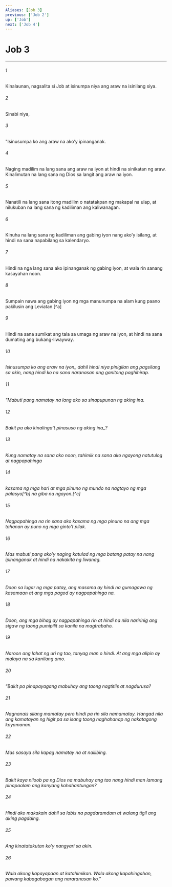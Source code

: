```yaml
---
Aliases: [Job 3]
previous: ['Job 2']
up: ['Job']
next: ['Job 4']
---
```

# Job 3

***






















###### 1 










Kinalaunan, nagsalita si Job at isinumpa niya ang araw na isinilang siya. 





















###### 2 










Sinabi niya, 





















###### 3 










"Isinusumpa ko ang araw na akoʼy ipinanganak. 





















###### 4 










Naging madilim na lang sana ang araw na iyon at hindi na sinikatan ng araw. Kinalimutan na lang sana ng Dios sa langit ang araw na iyon. 





















###### 5 










Nanatili na lang sana itong madilim o natatakpan ng makapal na ulap, at nilukuban na lang sana ng kadiliman ang kaliwanagan. 





















###### 6 










Kinuha na lang sana ng kadiliman ang gabing iyon nang akoʼy isilang, at hindi na sana napabilang sa kalendaryo. 





















###### 7 










Hindi na nga lang sana ako ipinanganak ng gabing iyon, at wala rin sanang kasayahan noon. 





















###### 8 










Sumpain nawa ang gabing iyon ng mga manunumpa na alam kung paano pakilusin ang Leviatan.[^a] 





















###### 9 










Hindi na sana sumikat ang tala sa umaga ng araw na iyon, at hindi na sana dumating ang bukang-liwayway. 





















###### 10 










<i class="trans-change">Isinusumpa ko ang araw na iyon_ dahil hindi niya pinigilan ang pagsilang sa akin, nang hindi ko na sana naranasan ang ganitong paghihirap. 





















###### 11 










"Mabuti pang namatay na lang ako sa sinapupunan ng aking ina. 





















###### 12 










Bakit pa ako kinalingaʼt pinasuso <i class="trans-change">ng aking ina_? 





















###### 13 










Kung namatay na sana ako noon, tahimik na sana ako ngayong natutulog at nagpapahinga 





















###### 14 










kasama ng mga hari at mga pinuno ng mundo na nagtayo ng mga palasyo[^b] na giba na ngayon.[^c] 





















###### 15 










Nagpapahinga na rin sana ako kasama ng mga pinuno na ang mga tahanan ay puno ng mga gintoʼt pilak. 





















###### 16 










Mas mabuti pang akoʼy naging katulad ng mga batang patay na nang ipinanganak at hindi na nakakita ng liwanag. 





















###### 17 










Doon sa lugar ng mga patay, ang masama ay hindi na gumagawa ng kasamaan at ang mga pagod ay nagpapahinga na. 





















###### 18 










Doon, ang mga bihag ay nagpapahinga rin at hindi na nila naririnig ang sigaw ng taong pumipilit sa kanila na magtrabaho. 





















###### 19 










Naroon ang lahat ng uri ng tao, tanyag man o hindi. At ang mga alipin ay malaya na sa kanilang amo. 





















###### 20 










"Bakit pa pinapayagang mabuhay ang taong nagtitiis at nagdurusa? 





















###### 21 










Nagnanais silang mamatay pero hindi pa rin sila namamatay. Hangad nila ang kamatayan ng higit pa sa isang taong naghahanap ng nakatagong kayamanan. 





















###### 22 










Mas sasaya sila kapag namatay na at nailibing. 





















###### 23 










Bakit kaya niloob pa ng Dios na mabuhay ang tao nang hindi man lamang pinapaalam ang kanyang kahahantungan? 





















###### 24 










Hindi ako makakain dahil sa labis na pagdaramdam at walang tigil ang aking pagdaing. 





















###### 25 










Ang kinatatakutan koʼy nangyari sa akin. 





















###### 26 










Wala akong kapayapaan at katahimikan. Wala akong kapahingahan, pawang kabagabagan ang nararanasan ko."
